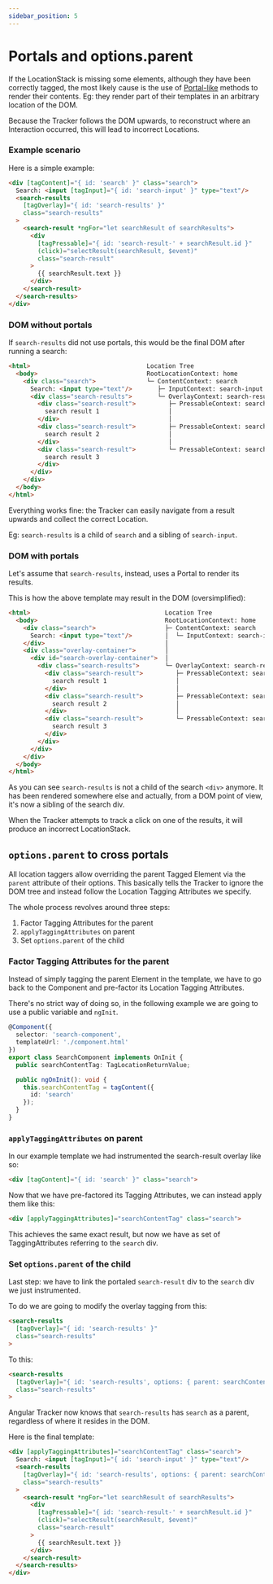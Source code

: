 ```yaml
---
sidebar_position: 5
---
```


# Portals and options.parent 
If the LocationStack is missing some elements, although they have been correctly tagged, the most likely cause is the use of [Portal-like](https://material.angular.io/cdk/portal/overview) methods to render their contents. Eg: they render part of their templates in an arbitrary location of the DOM.

Because the Tracker follows the DOM upwards, to reconstruct where an Interaction occurred, this will lead to incorrect Locations.

### Example scenario
Here is a simple example:

```html
<div [tagContent]="{ id: 'search' }" class="search">
  Search: <input [tagInput]="{ id: 'search-input' }" type="text"/>
  <search-results 
    [tagOverlay]="{ id: 'search-results' }" 
    class="search-results"
  >
    <search-result *ngFor="let searchResult of searchResults">
      <div 
        [tagPressable]="{ id: 'search-result-' + searchResult.id }"
        (click)="selectResult(searchResult, $event)"
        class="search-result"
      >
        {{ searchResult.text }}
      </div>
    </search-result>
  </search-results>
</div>
```

### DOM without portals
If `search-results` did not use portals, this would be the final DOM after running a search:
```html
<html>                                Location Tree
  <body>                              RootLocationContext: home
    <div class="search">              └─ ContentContext: search
      Search: <input type="text"/>       ├─ InputContext: search-input
      <div class="search-results">       └─ OverlayContext: search-results
        <div class="search-result">         ├─ PressableContext: search-result-1
          search result 1                   │
        </div>                              │
        <div class="search-result">         ├─ PressableContext: search-result-2
          search result 2                   │
        </div>                              │ 
        <div class="search-result">         └─ PressableContext: search-result-3
          search result 3
        </div>
      </div>
    </div>
  </body>
</html>
```

Everything works fine: the Tracker can easily navigate from a result upwards and collect the correct Location.

Eg: `search-results` is a child of `search` and a sibling of `search-input`.


### DOM with portals
Let's assume that `search-results`, instead, uses a Portal to render its results.  

This is how the above template may result in the DOM (oversimplified):

```html
<html>                                     Location Tree
  <body>                                   RootLocationContext: home
    <div class="search">                   ├─ ContentContext: search
      Search: <input type="text"/>         │  └─ InputContext: search-input
    </div>                                 │
    <div class="overlay-container">        │
      <div id="search-overlay-container">  │
        <div class="search-results">       └─ OverlayContext: search-results
          <div class="search-result">         ├─ PressableContext: search-result-1
            search result 1                   │
          </div>                              │
          <div class="search-result">         ├─ PressableContext: search-result-2
            search result 2                   │
          </div>                              │
          <div class="search-result">         └─ PressableContext: search-result-3
            search result 3
          </div>
        </div>
      </div>
    </div>
  </body>
</html>
```

As you can see `search-results` is not a child of the search `<div>` anymore. 
It has been rendered somewhere else and actually, from a DOM point of view, it's now a sibling of the search div. 

When the Tracker attempts to track a click on one of the results, it will produce an incorrect LocationStack.

## `options.parent` to cross portals
All location taggers allow overriding the parent Tagged Element via the `parent` attribute of their options. 
This basically tells the Tracker to ignore the DOM tree and instead follow the Location Tagging Attributes we specify.

The whole process revolves around three steps:

1. Factor Tagging Attributes for the parent
2. `applyTaggingAttributes` on parent
3. Set `options.parent` of the child

### Factor Tagging Attributes for the parent
Instead of simply tagging the parent Element in the template, we have to go back to the Component and pre-factor its
Location Tagging Attributes. 

There's no strict way of doing so, in the following example we are going to use a public variable and `ngInit`.

```ts
@Component({
  selector: 'search-component',
  templateUrl: './component.html'
})
export class SearchComponent implements OnInit {
  public searchContentTag: TagLocationReturnValue;

  public ngOnInit(): void {
    this.searchContentTag = tagContent({
      id: 'search'
    });
  }
}
```

### `applyTaggingAttributes` on parent
In our example template we had instrumented the search-result overlay like so:
```html
<div [tagContent]="{ id: 'search' }" class="search">
```

Now that we have pre-factored its Tagging Attributes, we can instead apply them like this:

```html
<div [applyTaggingAttributes]="searchContentTag" class="search">
```

This achieves the same exact result, but now we have as set of TaggingAttributes referring to the `search` div.

### Set `options.parent` of the child
Last step: we have to link the portaled `search-result` div to the `search` div we just instrumented.

To do we are going to modify the overlay tagging from this:

```html
<search-results 
  [tagOverlay]="{ id: 'search-results' }" 
  class="search-results"
>
```

To this:
```html
<search-results 
  [tagOverlay]="{ id: 'search-results', options: { parent: searchContentTag } }" 
  class="search-results"
>
```

Angular Tracker now knows that `search-results` has `search` as a parent, regardless of where it resides in the DOM.

Here is the final template:

```html
<div [applyTaggingAttributes]="searchContentTag" class="search">
  Search: <input [tagInput]="{ id: 'search-input' }" type="text"/>
  <search-results
    [tagOverlay]="{ id: 'search-results', options: { parent: searchContentTag } }"
    class="search-results"
  >
    <search-result *ngFor="let searchResult of searchResults">
      <div 
        [tagPressable]="{ id: 'search-result-' + searchResult.id }"
        (click)="selectResult(searchResult, $event)"
        class="search-result"
      >
        {{ searchResult.text }}
      </div>
    </search-result>
  </search-results>
</div>
```